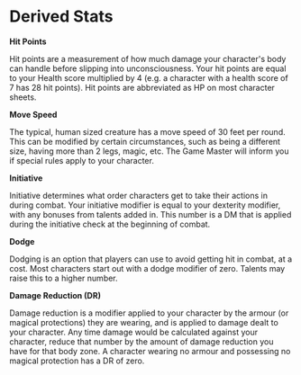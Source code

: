 # Derived Stats

**Hit Points**

Hit points are a measurement of how much damage your character's body can handle before slipping into unconsciousness. Your hit points are equal to your Health score multiplied by 4 (e.g. a character with a health score of 7 has 28 hit points). Hit points are abbreviated as HP on most character sheets.

**Move Speed**

The typical, human sized creature has a move speed of 30 feet per round. This can be modified by certain circumstances, such as being a different size, having more than 2 legs, magic, etc. The Game Master will inform you if special rules apply to your character.

**Initiative**

Initiative determines what order characters get to take their actions in during combat. Your initiative modifier is equal to your dexterity modifier, with any bonuses from talents added in. This number is a DM that is applied during the initiative check at the beginning of combat.

**Dodge**

Dodging is an option that players can use to avoid getting hit in combat, at a cost. Most characters start out with a dodge modifier of zero. Talents may raise this to a higher number.

**Damage Reduction (DR)**

Damage reduction is a modifier applied to your character by the armour (or magical protections) they are wearing, and is applied to damage dealt to your character. Any time damage would be calculated against your character, reduce that number by the amount of damage reduction you have for that body zone. A character wearing no armour and possessing no magical protection has a DR of zero.
